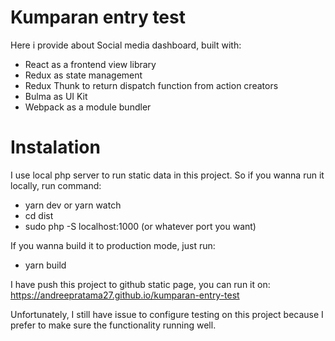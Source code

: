 # Kumparan entry test

Here i provide about Social media dashboard, built with:

- React as a frontend view library
- Redux as state management
- Redux Thunk to return dispatch function from action creators
- Bulma as UI Kit
- Webpack as a module bundler

# Instalation

I use local php server to run static data in this project. So if you wanna run it locally, run command:

- yarn dev or yarn watch
- cd dist
- sudo php -S localhost:1000 (or whatever port you want)

If you wanna build it to production mode, just run:

- yarn build

I have push this project to github static page, you can run it on:
https://andreepratama27.github.io/kumparan-entry-test

Unfortunately, I still have issue to configure testing on this project because I prefer to make sure the functionality running well.
